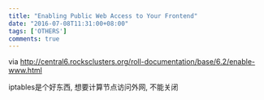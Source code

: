 ```yaml
---
title: "Enabling Public Web Access to Your Frontend"
date: "2016-07-08T11:31:00+08:00"
tags: ['OTHERS']
comments: true
---
```



via <http://central6.rocksclusters.org/roll-documentation/base/6.2/enable-www.html>

iptables是个好东西, 想要计算节点访问外网, 不能关闭

